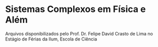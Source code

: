 # Sistemas Complexos em Física e Além
Arquivos disponibilizados pelo Prof. Dr. Felipe David Crasto de Lima no Estágio de Férias da Ilum, Escola de Ciência
